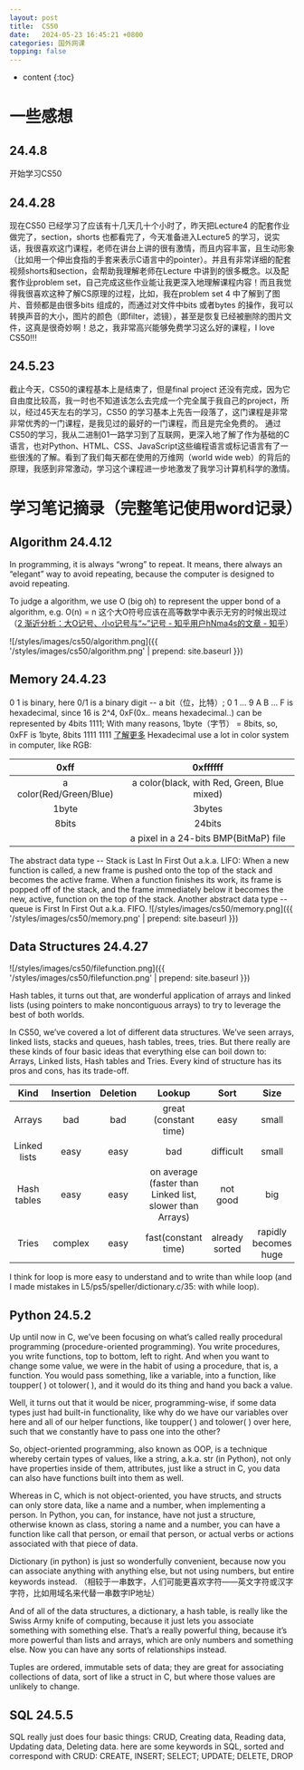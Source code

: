 ```yaml
---
layout: post
title:  CS50
date:   2024-05-23 16:45:21 +0800
categories: 国外网课
topping: false
---
```


* content
{:toc}




一些感想
====================================

24.4.8
-------
开始学习CS50


24.4.28
------------------------------------
现在CS50 已经学习了应该有十几天几十个小时了，昨天把Lecture4 的配套作业做完了，section，shorts 也都看完了，今天准备进入Lecture5 的学习，说实话，我很喜欢这门课程，老师在讲台上讲的很有激情，而且内容丰富，且生动形象（比如用一个伸出食指的手套来表示C语言中的pointer）。并且有非常详细的配套视频shorts和section，会帮助我理解老师在Lecture 中讲到的很多概念。以及配套作业problem set，自己完成这些作业能让我更深入地理解课程内容！而且我觉得我很喜欢这种了解CS原理的过程，比如，我在problem set 4 中了解到了图片、音频都是由很多bits 组成的，而通过对文件中bits 或者bytes 的操作，我可以转换声音的大小，图片的颜色（即filter，滤镜），甚至是恢复已经被删除的图片文件，这真是很奇妙啊！总之，我非常高兴能够免费学习这么好的课程，I love CS50!!!


24.5.23 
------------------------------------
截止今天，CS50的课程基本上是结束了，但是final project 还没有完成，因为它自由度比较高，我一时也不知道该怎么去完成一个完全属于我自己的project，所以，经过45天左右的学习，CS50 的学习基本上先告一段落了，这门课程是非常非常优秀的一门课程，是我见过的最好的一门课程，而且是完全免费的。
通过CS50的学习，我从二进制01一路学习到了互联网，更深入地了解了作为基础的C语言，也对Python、HTML、CSS、JavaScript这些编程语言或标记语言有了一些很浅的了解。看到了我们每天都在使用的万维网（world wide web）的背后的原理，我感到非常激动，学习这个课程进一步地激发了我学习计算机科学的激情。




学习笔记摘录（完整笔记使用word记录）
====================================

Algorithm 24.4.12
-------------------
In programming, it is always “wrong” to repeat. It means, there always an “elegant” way to avoid repeating, because the computer is designed to avoid repeating.

To judge a algorithm, we use O (big oh) to represent the upper bond of a algorithm, e.g. O(n) = n 
这个大O符号应该在高等数学中表示无穷的时候出现过（[2 渐近分析：大O记号、小o记号与“~”记号 - 知乎用户hNma4s的文章 - 知乎](https://zhuanlan.zhihu.com/p/33357254)）

![/styles/images/cs50/algorithm.png]({{ '/styles/images/cs50/algorithm.png' | prepend: site.baseurl  }})

Memory 24.4.23
------------
0 1 is binary, here 0/1 is a binary digit -- a bit（位，比特）;
0 1 … 9 A B … F is hexadecimal, since 16 is 2^4, 0xF(0x.. means hexadecimal..) can be represented by 4bits 1111;
With many reasons, 1byte（字节） = 8bits, so, 0xFF is 1byte, 8bits 1111 1111 [了解更多](http://t.csdnimg.cn/0YEUT)
Hexadecimal use a lot in color system in computer, like RGB:

| 0xff | 0xffffff  |
|:-----:|:-----:|
| a color(Red/Green/Blue) | a color(black, with Red, Green, Blue mixed) |
| 1byte | 3bytes |
| 8bits | 24bits |
|       | a pixel in a 24-bits BMP(BitMaP) file |

The abstract data type -- Stack is Last In First Out a.k.a. LIFO:
When a new function is called, a new frame is pushed onto the top of the stack and becomes the active frame.  When a function finishes its work, its frame is popped off of the stack, and the frame immediately below it becomes the new, active, function on the top of the stack.
Another abstract data type -- queue is First In First Out a.k.a. FIFO.
![/styles/images/cs50/memory.png]({{ '/styles/images/cs50/memory.png' | prepend: site.baseurl  }})

Data Structures 24.4.27
----------------
![/styles/images/cs50/filefunction.png]({{ '/styles/images/cs50/filefunction.png' | prepend: site.baseurl  }})

Hash tables, it turns out that, are wonderful application of arrays and linked lists (using pointers to make noncontiguous arrays) to try to leverage the best of both worlds.

In CS50, we’ve covered a lot of different data structures. We’ve seen arrays, linked lists,  stacks  and queues, hash tables, trees, tries. But there really are these kinds of four basic ideas that everything else can boil down to: Arrays, Linked lists, Hash tables and Tries.
Every kind of structure has its pros and cons, has its trade-off.

| Kind | Insertion | Deletion | Lookup | Sort | Size | Flexibility |
|:------------:|:--------:|:------:|:----:|:--:|:--:|:---------:|
|   Arrays     | bad     |  bad | great (constant time) | easy | small | no         |
| Linked lists | easy    | easy | bad    | difficult | small | yes       |
|  Hash tables | easy    | easy | on average (faster than Linked list, slower than Arrays) | not good | big |yes|
|    Tries     | complex | easy | fast(constant time) | already sorted | rapidly becomes huge | yes   |

I think for loop is more easy to understand and to write than while loop (and I made mistakes in L5/ps5/speller/dictionary.c/35:  with while loop).

Python 24.5.2
---------
Up until now in C, we’ve been focusing on what’s called really procedural programming (procedure-oriented programming). You write procedures, you write functions, top to bottom, left to right. And when you want to change some value, we were in the habit of using a procedure, that is, a function. You would pass something, like a variable, into a function, like toupper( ) ot tolower( ), and it would do its thing and hand you back a value.

Well, it turns out that it would be nicer, programming-wise, if some data types just had built-in functionality, like why do we have our variables over here and all of our helper functions, like toupper( ) and tolower( ) over here, such that we constantly have to pass one into the other?

So, object-oriented programming, also known as OOP, is a technique whereby certain types of values, like a string, a.k.a. str (in Python), not only have properties inside of them, attributes, just like a struct in C, you data can also have functions built into them as well. 

Whereas in C, which is not object-oriented, you have structs, and structs can only store data, like a name and a number, when implementing a person. In Python, you can, for instance, have not just a structure, otherwise known as class, storing a name and a number, you can have a function like call that person, or email that person, or actual verbs or actions associated with that piece of data.

Dictionary  (in python) is just so wonderfully convenient, because now you can associate anything with anything else, but not using numbers, but entire keywords instead. （相较于一串数字，人们可能更喜欢字符——英文字符或汉字字符，比如用域名来代替一串数字IP地址）

And of all of the data structures, a dictionary, a hash table, is really like the Swiss Army knife of computing, because it just lets you associate something with something else. That’s a really powerful thing, because it’s more powerful than lists and arrays, which are only numbers and something else. Now you can have any sorts of relationships instead.

Tuples are ordered, immutable sets of data; they are great for associating collections of data, sort of like a struct in C, but where those values are unlikely to change.

SQL 24.5.5
-------
SQL really just does four basic things: CRUD, Creating data, Reading data, Updating data, Deleting data.
here are some keywords in SQL, sorted and correspond with CRUD:
CREATE, INSERT;		SELECT;			UPDATE;		DELETE, DROP